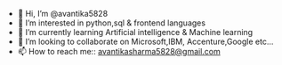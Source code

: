 - 👋 Hi, I’m @avantika5828
- 👀 I’m interested in python,sql & frontend languages
- 🌱 I’m currently learning Artificial intelligence & Machine learning 
- 💞️ I’m looking to collaborate on Microsoft,IBM, Accenture,Google etc...
- 📫 How to reach me:: avantikasharma5828@gmail.com


<!---
avantika5828/avantika5828 is a ✨ special ✨ repository because its `README.md` (this file) appears on your GitHub profile.
You can click the Preview link to take a look at your changes.
--->
